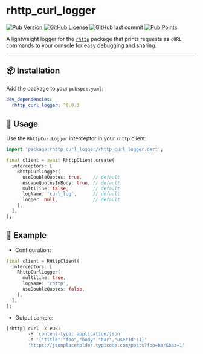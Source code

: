 # rhttp_curl_logger

<!-- [![deploy](https://github.com/albinpk/rhttp_curl_logger/actions/workflows/deploy.yml/badge.svg)](https://github.com/albinpk/rhttp_curl_logger/actions/workflows/deploy.yml) -->
<!-- [![codecov](https://codecov.io/github/albinpk/rhttp_curl_logger/graph/badge.svg?token=6OY333UOTH)](https://codecov.io/github/albinpk/rhttp_curl_logger) -->

[![Pub Version](https://img.shields.io/pub/v/rhttp_curl_logger)](https://pub.dev/packages/rhttp_curl_logger)
[![GitHub License](https://img.shields.io/github/license/albinpk/rhttp_curl_logger)](https://github.com/albinpk/rhttp_curl_logger/blob/main/LICENSE)
![GitHub last commit](https://img.shields.io/github/last-commit/albinpk/rhttp_curl_logger)
[![Pub Points](https://img.shields.io/pub/points/rhttp_curl_logger)](https://pub.dev/packages/rhttp_curl_logger/score)

A lightweight logger for the [`rhttp`](https://pub.dev/packages/rhttp) package that prints requests as `cURL` commands to your console for easy debugging and sharing.

<!-- ---

## ✨ Features

- Logs `HTTP` requests as formatted `cURL` commands.
- Plug-and-play support with `rhttp` client.
- Useful for debugging or replicating API calls outside your app. -->

---

## 📦 Installation

Add the package to your `pubspec.yaml`:

```yaml
dev_dependencies:
  rhttp_curl_logger: ^0.0.3
```

## 🚀 Usage

Use the `RhttpCurlLogger` interceptor in your `rhttp` client:

```dart
import 'package:rhttp_curl_logger/rhttp_curl_logger.dart';

final client = await RhttpClient.create(
  interceptors: [
    RhttpCurlLogger(
      useDoubleQuotes: true,    // default
      escapeQuotesInBody: true, // default
      multiline: false,         // default
      logName: 'curl_log',      // default
      logger: null,             // default
    ),
  ],
);
```

## 🧪 Example

- Configuration:

```dart
final client = RHttpClient(
  interceptors: [
    RhttpCurlLogger(
      multiline: true,
      logName: 'rhttp',
      useDoubleQuotes: false,
    ),
  ],
);
```

- Output sample:

```bash
[rhttp] curl -X POST
        -H 'content-type: application/json'
        -d '{"title":"foo","body":"bar","userId":1}'
        'https://jsonplaceholder.typicode.com/posts?foo=bar&baz=1'

```

